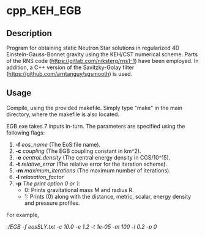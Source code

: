 # cpp_KEH_EGB

## Description

Program for obtaining static Neutron Star solutions in regularized 4D Einstein-Gauss-Bonnet gravity using the KEH/CST numerical scheme. Parts of the RNS code (https://gitlab.com/niksterg/rns1-1) have been employed. In addition, a C++ version of the Savitzky-Golay filter (https://github.com/arntanguy/sgsmooth) is used.

## Usage

Compile, using the provided makefile. Simply type "make" in the 
main directory, where the makefile is also located.
   
EGB.exe takes 7 inputs in-turn. The parameters are specified using the following flags:

1. **-f** *eos_name* (The EoS file name).
2. **-c** *coupling* (The EGB coupling constant in km^2).
4. **-e** *central_density* (The central energy density in CGS/10^15).
5. **-t** *relative_error* (The relative error for the iteration scheme).
6. **-m** *maximum_iterations* (The maximum number of iterations).
7. **-l** *relaxation_factor*
8. **-p** *The print option 0 or 1*:
    -  0: Prints gravitational mass M and radius R.
    -  1: Prints (0) along with the distance, metric, scalar, energy density and pressure profiles.


For example,

*./EGB -f eosSLY.txt -c 10.0 -e 1.2 -t 1e-05 -m 100 -l 0.2 -p 0*
